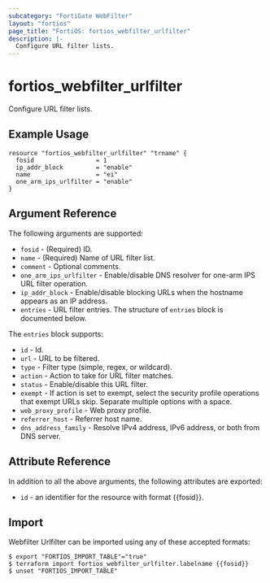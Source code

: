 ```yaml
---
subcategory: "FortiGate WebFilter"
layout: "fortios"
page_title: "FortiOS: fortios_webfilter_urlfilter"
description: |-
  Configure URL filter lists.
---
```


# fortios_webfilter_urlfilter
Configure URL filter lists.

## Example Usage

```hcl
resource "fortios_webfilter_urlfilter" "trname" {
  fosid                 = 1
  ip_addr_block         = "enable"
  name                  = "ei"
  one_arm_ips_urlfilter = "enable"
}
```

## Argument Reference

The following arguments are supported:

* `fosid` - (Required) ID.
* `name` - (Required) Name of URL filter list.
* `comment` - Optional comments.
* `one_arm_ips_urlfilter` - Enable/disable DNS resolver for one-arm IPS URL filter operation.
* `ip_addr_block` - Enable/disable blocking URLs when the hostname appears as an IP address.
* `entries` - URL filter entries. The structure of `entries` block is documented below.

The `entries` block supports:

* `id` - Id.
* `url` - URL to be filtered.
* `type` - Filter type (simple, regex, or wildcard).
* `action` - Action to take for URL filter matches.
* `status` - Enable/disable this URL filter.
* `exempt` - If action is set to exempt, select the security profile operations that exempt URLs skip. Separate multiple options with a space.
* `web_proxy_profile` - Web proxy profile.
* `referrer_host` - Referrer host name.
* `dns_address_family` - Resolve IPv4 address, IPv6 address, or both from DNS server.


## Attribute Reference

In addition to all the above arguments, the following attributes are exported:
* `id` - an identifier for the resource with format {{fosid}}.

## Import

Webfilter Urlfilter can be imported using any of these accepted formats:
```
$ export "FORTIOS_IMPORT_TABLE"="true"
$ terraform import fortios_webfilter_urlfilter.labelname {{fosid}}
$ unset "FORTIOS_IMPORT_TABLE"
```
